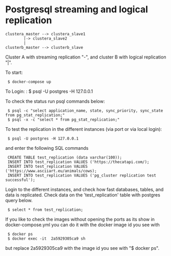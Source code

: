 # Postgresql streaming and logical replication

    clustera_master --> clustera_slave1
		    |-> clustera_slave2
		    |
    clusterb_master --> clusterb_slave

Cluster A with streaming replication "-", and cluster B with logical replication "|".

To start:

     $ docker-compose up

To Login:
:
     $ psql -U postgres -H 127.0.0.1

To check the status run psql commands below:

     $ psql -c "select application_name, state, sync_priority, sync_state from pg_stat_replication;"
     $ psql -x -c "select * from pg_stat_replication;" 

To test the replication in the different instances (via port or via local login):

     $ psql -U postgres -H 127.0.0.1
    
and enter the following SQL commands
 
     CREATE TABLE test_replication (data varchar(100));
     INSERT INTO test_replication VALUES ('https://thecatapi.com/);
     INSERT INTO test_replication VALUES ('https://www.asciiart.eu/animals/cows);
     INSERT INTO test_replication VALUES ('pg_cluster replication test successful');

Login to the different instances, and check how fast databases, tables, and data is replicated. Check data on the 'test_replication' table with postgres query below.

     $ select * from test_replication;

If you like to check the images without opening the ports as its show in docker-compose.yml you can do it with the docker image id you see with

     $ docker ps
     $ docker exec -it  2a5929305ca9 sh

but replace 2a5929305ca9 with the image id you see with "$ docker ps".
